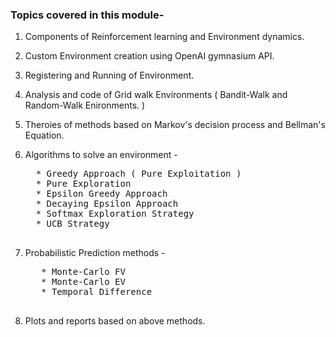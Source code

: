 ### Topics covered in this module-
1. Components of Reinforcement learning and Environment dynamics.
2. Custom Environment creation using OpenAI gymnasium API.
3. Registering and Running of Environment.
4. Analysis and code of Grid walk Environments ( Bandit-Walk and Random-Walk Enironments. )
5. Theroies of methods based on Markov's decision process and Bellman's Equation.
   
6. Algorithms to solve an environment - 
    <pre>
     * Greedy Approach ( Pure Exploitation )
     * Pure Exploration
     * Epsilon Greedy Approach
     * Decaying Epsilon Approach
     * Softmax Exploration Strategy
     * UCB Strategy
    </pre> 
7. Probabilistic  Prediction methods -
     <pre>
      * Monte-Carlo FV
      * Monte-Carlo EV
      * Temporal Difference 
     </pre>
8. Plots and reports based on above methods.
